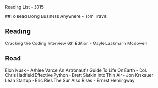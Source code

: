 Reading List - 2015

##To Read
Doing Business Anywhere - Tom Travis

## Reading
Cracking the Coding Interview 6th Edition - Gayle Laakmann Mcdowell

## Read
Elon Musk - Ashlee Vance
An Astronaut's Guide To Life On Earth - Col. Chris Hadfield
Effective Python - Brett Slatkin
Into Thin Air - Jon Krakauer
Lean Startup - Eric Ries
The Sun Also Rises - Ernest Hemingway

